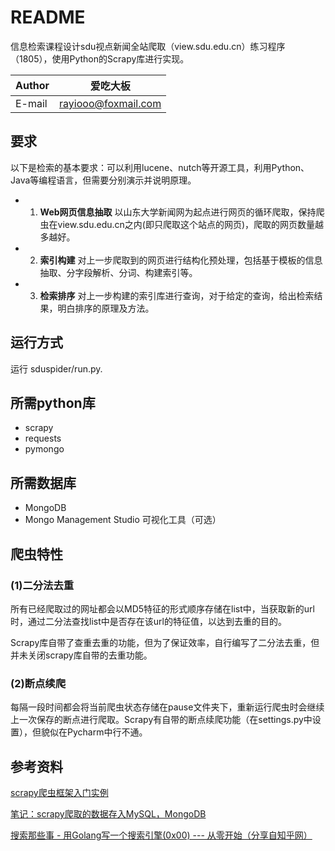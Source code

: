 # README
信息检索课程设计sdu视点新闻全站爬取（view.sdu.edu.cn）练习程序（1805），使用Python的Scrapy库进行实现。

|Author|爱吃大板|
|---|---
|E-mail|rayiooo@foxmail.com
## 要求
以下是检索的基本要求：可以利用lucene、nutch等开源工具，利用Python、Java等编程语言，但需要分别演示并说明原理。
* 1. __Web网页信息抽取__
以山东大学新闻网为起点进行网页的循环爬取，保持爬虫在view.sdu.edu.cn之内(即只爬取这个站点的网页)，爬取的网页数量越多越好。

* 2. __索引构建__
对上一步爬取到的网页进行结构化预处理，包括基于模板的信息抽取、分字段解析、分词、构建索引等。

* 3. __检索排序__
对上一步构建的索引库进行查询，对于给定的查询，给出检索结果，明白排序的原理及方法。
## 运行方式
运行 sduspider/run.py.
## 所需python库
* scrapy
* requests
* pymongo
## 所需数据库
* MongoDB
* Mongo Management Studio 可视化工具（可选）
## 爬虫特性
### (1)二分法去重
所有已经爬取过的网址都会以MD5特征的形式顺序存储在list中，当获取新的url时，通过二分法查找list中是否存在该url的特征值，以达到去重的目的。

Scrapy库自带了查重去重的功能，但为了保证效率，自行编写了二分法去重，但并未关闭scrapy库自带的去重功能。
### (2)断点续爬
每隔一段时间都会将当前爬虫状态存储在pause文件夹下，重新运行爬虫时会继续上一次保存的断点进行爬取。Scrapy有自带的断点续爬功能（在settings.py中设置），但貌似在Pycharm中行不通。
## 参考资料
[scrapy爬虫框架入门实例](https://blog.csdn.net/zjiang1994/article/details/52779537)

[笔记：scrapy爬取的数据存入MySQL，MongoDB](https://blog.csdn.net/wqh_jingsong/article/details/54981344)

[搜索那些事 - 用Golang写一个搜索引擎(0x00) --- 从零开始（分享自知乎网）](https://zhuanlan.zhihu.com/p/20938685?utm_source=qq&utm_medium=social&utm_member=MWIxZDY0Nzg4YWQ5ODRkYzhlNzAyMDZiMTgwZTE0NzM%3D%0A)


